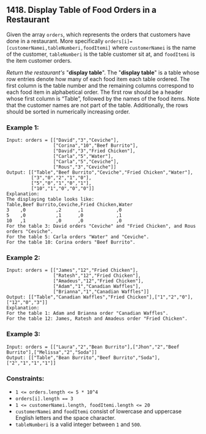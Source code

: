 ## 1418. Display Table of Food Orders in a Restaurant

Given the array ```orders```, which represents the orders that customers have done in a restaurant. More specifically ```orders[i]=[customerNamei,tableNumberi,foodItemi]``` where ```customerNamei``` is the name of the customer, ```tableNumberi``` is the table customer sit at, and ```foodItemi``` is the item customer orders.

*Return the restaurant's* "**display table**". The "**display table**" is a table whose row entries denote how many of each food item each table ordered. The first column is the table number and the remaining columns correspond to each food item in alphabetical order. The first row should be a header whose first column is “Table”, followed by the names of the food items. Note that the customer names are not part of the table. Additionally, the rows should be sorted in numerically increasing order.

### Example 1:
```
Input: orders = [["David","3","Ceviche"],
                 ["Corina","10","Beef Burrito"],
                 ["David","3","Fried Chicken"],
                 ["Carla","5","Water"],
                 ["Carla","5","Ceviche"],
                 ["Rous","3","Ceviche"]]
Output: [["Table","Beef Burrito","Ceviche","Fried Chicken","Water"],
         ["3","0","2","1","0"],
         ["5","0","1","0","1"],
         ["10","1","0","0","0"]]
Explanation:
The displaying table looks like:
Table,Beef Burrito,Ceviche,Fried Chicken,Water
3    ,0           ,2      ,1            ,0
5    ,0           ,1      ,0            ,1
10   ,1           ,0      ,0            ,0
For the table 3: David orders "Ceviche" and "Fried Chicken", and Rous orders "Ceviche".
For the table 5: Carla orders "Water" and "Ceviche".
For the table 10: Corina orders "Beef Burrito".
```
### Example 2:
```
Input: orders = [["James","12","Fried Chicken"],
                 ["Ratesh","12","Fried Chicken"],
                 ["Amadeus","12","Fried Chicken"],
                 ["Adam","1","Canadian Waffles"],
                 ["Brianna","1","Canadian Waffles"]]
Output: [["Table","Canadian Waffles","Fried Chicken"],["1","2","0"],["12","0","3"]]
Explanation:
For the table 1: Adam and Brianna order "Canadian Waffles".
For the table 12: James, Ratesh and Amadeus order "Fried Chicken".
```
### Example 3:
```
Input: orders = [["Laura","2","Bean Burrito"],["Jhon","2","Beef Burrito"],["Melissa","2","Soda"]]
Output: [["Table","Bean Burrito","Beef Burrito","Soda"],["2","1","1","1"]]
```

### Constraints:

* ```1 <= orders.length <= 5 * 10^4```
* ```orders[i].length == 3```
* ```1 <= customerNamei.length, foodItemi.length <= 20```
* ```customerNamei``` and ```foodItemi``` consist of lowercase and uppercase English letters and the space character.
* ```tableNumberi``` is a valid integer between ```1``` and ```500```.